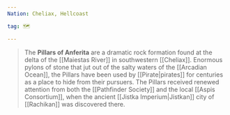 ```yaml
---
Nation: Cheliax, Hellcoast

tag: 🗺️

---
```


> The **Pillars of Anferita** are a dramatic rock formation found at the delta of the [[Maiestas River]] in southwestern [[Cheliax]]. Enormous pylons of stone that jut out of the salty waters of the [[Arcadian Ocean]], the Pillars have been used by [[Pirate|pirates]] for centuries as a place to hide from their pursuers. The Pillars received renewed attention from both the [[Pathfinder Society]] and the local [[Aspis Consortium]], when the ancient [[Jistka Imperium|Jistkan]] city of [[Rachikan]] was discovered there.








